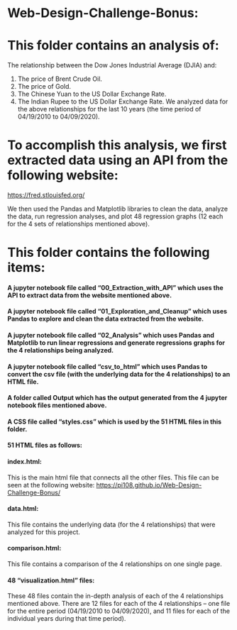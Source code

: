 # Web-Design-Challenge-Bonus:

# This folder contains an analysis of:
The relationship between the Dow Jones Industrial Average (DJIA) and:
1.	The price of Brent Crude Oil. 
2.	The price of Gold.
3.	The Chinese Yuan to the US Dollar Exchange Rate.
4.	The Indian Rupee to the US Dollar Exchange Rate.
We analyzed data for the above relationships for the last 10 years (the time period of 04/19/2010 to 04/09/2020).

# To accomplish this analysis, we first extracted data using an API from the following website:
https://fred.stlouisfed.org/

We then used the Pandas and Matplotlib libraries to clean the data, analyze the data, run regression analyses, and plot 48 regression graphs (12 each for the 4 sets of relationships mentioned above). 

# This folder contains the following items:
#### A jupyter notebook file called “00_Extraction_with_API” which uses the API to extract data from the website mentioned above.
#### A jupyter notebook file called “01_Exploration_and_Cleanup” which uses Pandas to explore and clean the data extracted from the website.
#### A jupyter notebook file called “02_Analysis” which uses Pandas and Matplotlib to run linear regressions and generate regressions graphs for the 4 relationships being analyzed.
#### A jupyter notebook file called “csv_to_html” which uses Pandas to convert the csv file (with the underlying data for the 4 relationships) to an HTML file. 
#### A folder called Output which  has the output generated from the 4 jupyter notebook files mentioned above. 
#### A CSS file called “styles.css” which is used by the 51 HTML files in this folder.
#### 51 HTML files as follows:
#### index.html: 
This is the main html file that connects all the other files. This file can be seen at the following website:
https://pi108.github.io/Web-Design-Challenge-Bonus/
#### data.html: 
This file contains the underlying data (for the 4 relationships) that were analyzed for this project.
#### comparison.html:
This file contains a comparison of the 4 relationships on one single page.
#### 48 “visualization.html” files: 
These 48 files contain the in-depth analysis of each of the 4 relationships mentioned above.
There are 12 files for each of the 4 relationships – one file for the entire period (04/19/2010 to 04/09/2020), and 11 files for each of the individual years during that time period).
